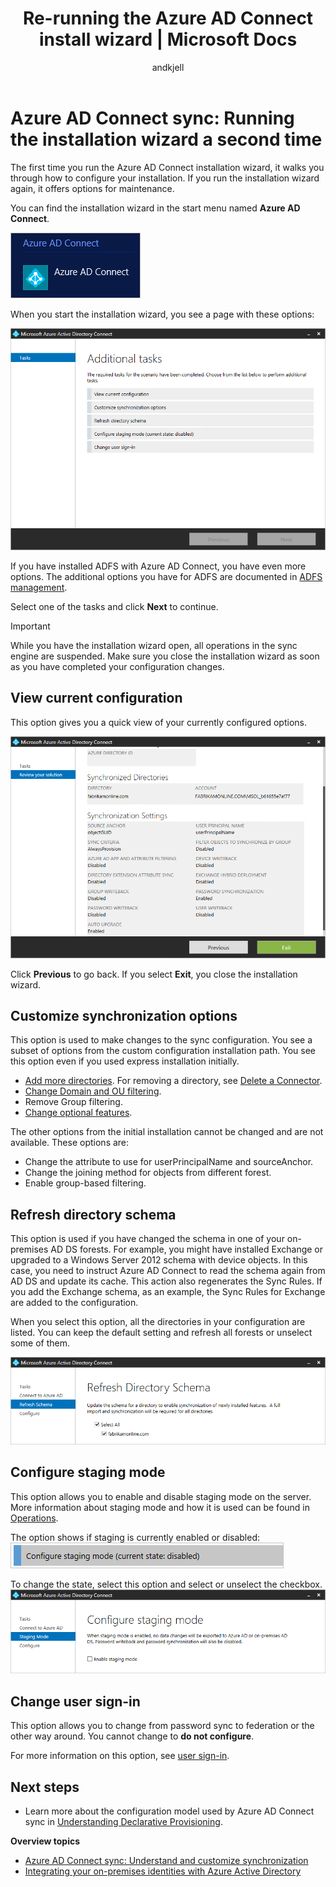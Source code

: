 ﻿---
title: 'Re-running the Azure AD Connect install wizard | Microsoft Docs'
description: Explains how the installation wizard works the second time you run it.
keywords: The Azure AD Connect installation wizard lets you configure maintenance settings the second time you run it
services: active-directory
documentationcenter: ''
author: andkjell
manager: femila
editor: ''
ms.assetid: d800214e-e591-4297-b9b5-d0b1581cc36a
ms.service: active-directory
ms.workload: identity
ms.tgt_pltfrm: na
ms.devlang: na
ms.topic: article
ms.date: 07/13/2017
ms.author: billmath

ms.reviewer: cychua
ms.custom: iamfeature=AADConnect
---
# Azure AD Connect sync: Running the installation wizard a second time
The first time you run the Azure AD Connect installation wizard, it walks you through how to configure your installation. If you run the installation wizard again, it offers options for maintenance.

You can find the installation wizard in the start menu named **Azure AD Connect**.

![Start menu](./media/active-directory-aadconnectsync-installation-wizard/startmenu.png)

When you start the installation wizard, you see a page with these options:

![Page with a list of additional tasks](./media/active-directory-aadconnectsync-installation-wizard/additionaltasks.png)

If you have installed ADFS with Azure AD Connect, you have even more options. The additional options you have for ADFS are documented in [ADFS management](active-directory-aadconnect-federation-management.md#manage-ad-fs).

Select one of the tasks and click **Next** to continue.

> [!IMPORTANT]
> While you have the installation wizard open, all operations in the sync engine are suspended. Make sure you close the installation wizard as soon as you have completed your configuration changes.
>
>

## View current configuration
This option gives you a quick view of your currently configured options.

![Page with a list of all options and their state](./media/active-directory-aadconnectsync-installation-wizard/viewconfig.png)

Click **Previous** to go back. If you select **Exit**, you close the installation wizard.

## Customize synchronization options
This option is used to make changes to the sync configuration. You see a subset of options from the custom configuration installation path. You see this option even if you used express installation initially.

* [Add more directories](active-directory-aadconnect-get-started-custom.md#connect-your-directories). For removing a directory, see [Delete a Connector](active-directory-aadconnectsync-service-manager-ui-connectors.md#delete).
* [Change Domain and OU filtering](active-directory-aadconnect-get-started-custom.md#domain-and-ou-filtering).
* Remove Group filtering.
* [Change optional features](active-directory-aadconnect-get-started-custom.md#optional-features).

The other options from the initial installation cannot be changed and are not available. These options are:

* Change the attribute to use for userPrincipalName and sourceAnchor.
* Change the joining method for objects from different forest.
* Enable group-based filtering.

## Refresh directory schema
This option is used if you have changed the schema in one of your on-premises AD DS forests. For example, you might have installed Exchange or upgraded to a Windows Server 2012 schema with device objects. In this case, you need to instruct Azure AD Connect to read the schema again from AD DS and update its cache. This action also regenerates the Sync Rules. If you add the Exchange schema, as an example, the Sync Rules for Exchange are added to the configuration.

When you select this option, all the directories in your configuration are listed. You can keep the default setting and refresh all forests or unselect some of them.

![Page with a list of all directories in the environment](./media/active-directory-aadconnectsync-installation-wizard/refreshschema.png)

## Configure staging mode
This option allows you to enable and disable staging mode on the server. More information about staging mode and how it is used can be found in [Operations](active-directory-aadconnectsync-operations.md#staging-mode).

The option shows if staging is currently enabled or disabled:  
![Option that is also showing the current state of staging mode](./media/active-directory-aadconnectsync-installation-wizard/stagingmodecurrentstate.png)

To change the state, select this option and select or unselect the checkbox.  
![Option that is also showing the current state of staging mode](./media/active-directory-aadconnectsync-installation-wizard/stagingmodeenable.png)

## Change user sign-in
This option allows you to change from password sync to federation or the other way around. You cannot change to **do not configure**.

For more information on this option, see [user sign-in](active-directory-aadconnect-user-signin.md#changing-the-user-sign-in-method).

## Next steps
* Learn more about the configuration model used by Azure AD Connect sync in [Understanding Declarative Provisioning](active-directory-aadconnectsync-understanding-declarative-provisioning.md).

**Overview topics**

* [Azure AD Connect sync: Understand and customize synchronization](active-directory-aadconnectsync-whatis.md)
* [Integrating your on-premises identities with Azure Active Directory](active-directory-aadconnect.md)
